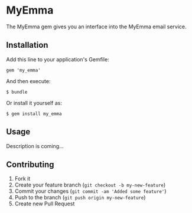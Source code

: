 # MyEmma

The MyEmma gem gives you an interface into the MyEmma email service.

## Installation

Add this line to your application's Gemfile:

    gem 'my_emma'

And then execute:

    $ bundle

Or install it yourself as:

    $ gem install my_emma

## Usage

Description is coming...

## Contributing

1. Fork it
2. Create your feature branch (`git checkout -b my-new-feature`)
3. Commit your changes (`git commit -am 'Added some feature'`)
4. Push to the branch (`git push origin my-new-feature`)
5. Create new Pull Request

